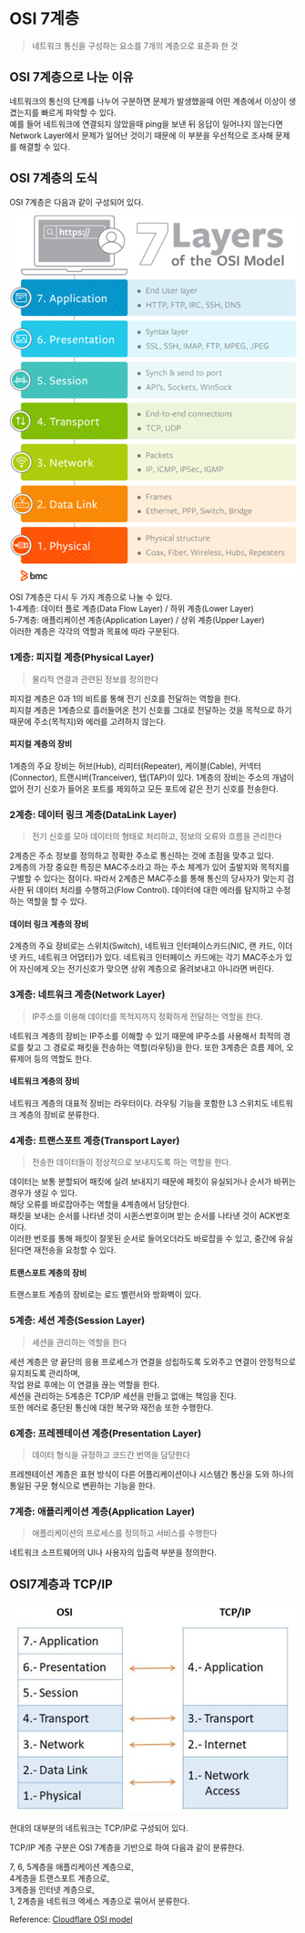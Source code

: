 # OSI 7계층

> 네트워크 통신을 구성하는 요소를 7개의 계층으로 표준화 한 것



## OSI 7계층으로 나눈 이유

네트워크의 통신의 단계를 나누어 구분하면 문제가 발생했을때 어떤 계층에서 이상이 생겼는지를 빠르게 파악할 수 있다.  
예를 들어 네트워크에 연결되지 않았을때 ping을 보낸 뒤 응답이 일어나지 않는다면 Network Layer에서 문제가 일어난 것이기 때문에 이 부분을 우선적으로 조사해 문제를 해결할 수 있다.



## OSI 7계층의 도식

OSI 7계층은 다음과 같이 구성되어 있다.

![OSI7](https://github.com/ChangSuLee00/CS-study/blob/main/pictures/OSI_7layer.png?raw=true)

OSI 7계층은 다시 두 가지 계층으로 나눌 수 있다.  
1-4계층: 데이터 플로 계층(Data Flow Layer) / 하위 계층(Lower Layer)  
5-7계층: 애플리케이션 계층(Application Layer) / 상위 계층(Upper Layer)  
이러한 계층은 각각의 역할과 목표에 따라 구분된다.



### 1계층: 피지컬 계층(Physical Layer)

> 물리적 연결과 관련된 정보를 정의한다

피지컬 계층은 0과 1의 비트를 통해 전기 신호를 전달하는 역할을 한다.  
피지컬 계층은 1계층으로 흘러들어온 전기 신호를 그대로 전달하는 것을 목적으로 하기 때문에 주소(목적지)와 에러를 고려하지 않는다.



#### 피지컬 계층의 장비

1계층의 주요 장비는 허브(Hub), 리피터(Repeater), 케이블(Cable), 커넥터(Connector), 트랜시버(Tranceiver), 탭(TAP)이 있다. 1계층의 장비는 주소의 개념이 없어 전기 신호가 들어온 포트를 제외하고 모든 포트에 같은 전기 신호를 전송한다.



### 2계층: 데이터 링크 계층(DataLink Layer)

> 전기 신호를 모아 데이터의 형태로 처리하고, 정보의 오류와 흐름을 관리한다

2계층은 주소 정보를 정의하고 정확한 주소로 통신하는 것에 초점을 맞추고 있다.  
2계층의 가장 중요한 특징은 MAC주소라고 하는 주소 체계가 있어 출발지와 목적지를 구별할 수 있다는 점이다. 따라서 2계층은 MAC주소를 통해 통신의 당사자가 맞는지 검사한 뒤 데이터 처리를 수행하고(Flow Control). 데이터에 대한 에러를 탐지하고 수정하는 역할을 할 수 있다.



#### 데이터 링크 계층의 장비

2계층의 주요 장비로는 스위치(Switch), 네트워크 인터페이스카드(NIC, 랜 카드, 이더넷 카드, 네트워크 어댑터)가 있다. 네트워크 인터페이스 카드에는 각기 MAC주소가 있어 자신에게 오는 전기신호가 맞으면 상위 계층으로 올려보내고 아니라면 버린다.



### 3계층: 네트워크 계층(Network Layer)

> IP주소를 이용해 데이터를 목적지까지 정확하게 전달하는 역할을 한다.

네트워크 계층의 장비는 IP주소를 이해할 수 있기 때문에 IP주소를 사용해서 최적의 경로를 찾고 그 경로로 패킷을 전송하는 역할(라우팅)을 한다. 또한 3계층은 흐름 제어, 오류제어 등의 역할도 한다.



#### 네트워크 계층의 장비

네트워크 계층의 대표적 장비는 라우터이다. 라우팅 기능을 포함한 L3 스위치도 네트워크 계층의 장비로 분류한다.



### 4계층: 트랜스포트 계층(Transport Layer)

> 전송한 데이터들이 정상적으로 보내지도록 하는 역할을 한다.

데이터는 보통 분할되어 패킷에 실려 보내지기 때문에 패킷이 유실되거나 순서가 바뀌는 경우가 생길 수 있다.  
해당 오류를 바로잡아주는 역할을 4계층에서 담당한다.  
패킷을 보내는 순서를 나타낸 것이 시퀸스번호이며 받는 순서를 나타낸 것이 ACK번호이다.  
이러한 번호를 통해 패킷이 잘못된 순서로 들어오더라도 바로잡을 수 있고, 중간에 유실된다면 재전송을 요청할 수 있다.



#### 트랜스포트 계층의 장비

트랜스포트 계층의 장비로는 로드 벨런서와 방화벽이 있다.



### 5계층: 세션 계층(Session Layer)

> 세션을 관리하는 역할을 한다

세션 계층은 양 끝단의 응용 프로세스가 연결을 성립하도록 도와주고 연결이 안정적으로 유지죄도록 관리하며,  
작업 완료 후에는 이 연결을 끊는 역할을 한다.  
세션을 관리하는 5계층은 TCP/IP 세션을 만들고 없애는 책임을 진다.  
또한 에러로 중단된 통신에 대한 복구와 재전송 또한 수행한다.



### 6계층: 프레젠테이션 계층(Presentation Layer)

> 데이터 형식을 규정하고 코드간 번역을 담당한다

프레젠테이션 계층은 표현 방식이 다른 어플리케이션이나 시스템간 통신을 도와 하나의 통일된 구문 형식으로 변환하는 기능을 한다.



### 7계층: 애플리케이션 계층(Application Layer)

> 애플리케이션의 프로세스를 정의하고 서비스를 수행한다

네트워크 소프트웨어의 UI나 사용자의 입출력 부분을 정의한다.



## OSI7계층과 TCP/IP

![OSI-TCP](https://github.com/ChangSuLee00/CS-study/blob/main/pictures/OSI_TCP.jpg?raw=true)

현대의 대부분의 네트워크는 TCP/IP로 구성되어 있다.

TCP/IP 계층 구분은 OSI 7계층을 기반으로 하여 다음과 같이 분류한다.  

7, 6, 5계층을 애플리케이션 계층으로,  
4계층을 트랜스포트 계층으로,  
3계층을 인터넷 계층으로,  
1, 2계층을 네트워크 엑세스 계층으로 묶어서 분류한다.


Reference: [Cloudflare OSI model](https://www.cloudflare.com/ko-kr/learning/ddos/glossary/open-systems-interconnection-model-osi/)